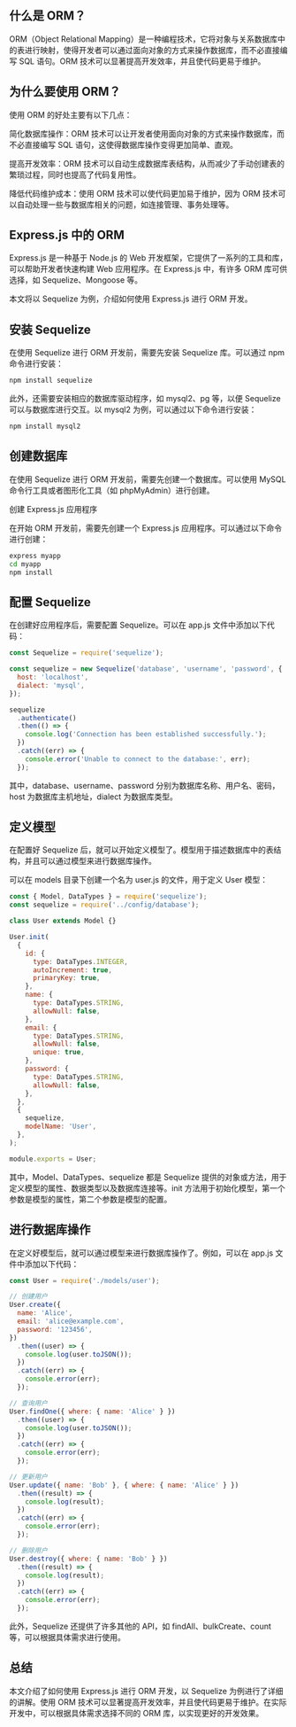 ## 什么是 ORM？

ORM（Object Relational Mapping）是一种编程技术，它将对象与关系数据库中的表进行映射，使得开发者可以通过面向对象的方式来操作数据库，而不必直接编写 SQL 语句。ORM 技术可以显著提高开发效率，并且使代码更易于维护。

## 为什么要使用 ORM？

使用 ORM 的好处主要有以下几点：

简化数据库操作：ORM 技术可以让开发者使用面向对象的方式来操作数据库，而不必直接编写 SQL 语句，这使得数据库操作变得更加简单、直观。

提高开发效率：ORM 技术可以自动生成数据库表结构，从而减少了手动创建表的繁琐过程，同时也提高了代码复用性。

降低代码维护成本：使用 ORM 技术可以使代码更加易于维护，因为 ORM 技术可以自动处理一些与数据库相关的问题，如连接管理、事务处理等。

## Express.js 中的 ORM

Express.js 是一种基于 Node.js 的 Web 开发框架，它提供了一系列的工具和库，可以帮助开发者快速构建 Web 应用程序。在 Express.js 中，有许多 ORM 库可供选择，如 Sequelize、Mongoose 等。

本文将以 Sequelize 为例，介绍如何使用 Express.js 进行 ORM 开发。

## 安装 Sequelize

在使用 Sequelize 进行 ORM 开发前，需要先安装 Sequelize 库。可以通过 npm 命令进行安装：

```bash
npm install sequelize
```

此外，还需要安装相应的数据库驱动程序，如 mysql2、pg 等，以便 Sequelize 可以与数据库进行交互。以 mysql2 为例，可以通过以下命令进行安装：

```bash
npm install mysql2
```

## 创建数据库

在使用 Sequelize 进行 ORM 开发前，需要先创建一个数据库。可以使用 MySQL 命令行工具或者图形化工具（如 phpMyAdmin）进行创建。

创建 Express.js 应用程序

在开始 ORM 开发前，需要先创建一个 Express.js 应用程序。可以通过以下命令进行创建：

```bash
express myapp
cd myapp
npm install
```

## 配置 Sequelize

在创建好应用程序后，需要配置 Sequelize。可以在 app.js 文件中添加以下代码：

```js
const Sequelize = require('sequelize');

const sequelize = new Sequelize('database', 'username', 'password', {
  host: 'localhost',
  dialect: 'mysql',
});

sequelize
  .authenticate()
  .then(() => {
    console.log('Connection has been established successfully.');
  })
  .catch((err) => {
    console.error('Unable to connect to the database:', err);
  });
```

其中，database、username、password 分别为数据库名称、用户名、密码，host 为数据库主机地址，dialect 为数据库类型。

## 定义模型

在配置好 Sequelize 后，就可以开始定义模型了。模型用于描述数据库中的表结构，并且可以通过模型来进行数据库操作。

可以在 models 目录下创建一个名为 user.js 的文件，用于定义 User 模型：

```js
const { Model, DataTypes } = require('sequelize');
const sequelize = require('../config/database');

class User extends Model {}

User.init(
  {
    id: {
      type: DataTypes.INTEGER,
      autoIncrement: true,
      primaryKey: true,
    },
    name: {
      type: DataTypes.STRING,
      allowNull: false,
    },
    email: {
      type: DataTypes.STRING,
      allowNull: false,
      unique: true,
    },
    password: {
      type: DataTypes.STRING,
      allowNull: false,
    },
  },
  {
    sequelize,
    modelName: 'User',
  },
);

module.exports = User;
```

其中，Model、DataTypes、sequelize 都是 Sequelize 提供的对象或方法，用于定义模型的属性、数据类型以及数据库连接等。init 方法用于初始化模型，第一个参数是模型的属性，第二个参数是模型的配置。

## 进行数据库操作

在定义好模型后，就可以通过模型来进行数据库操作了。例如，可以在 app.js 文件中添加以下代码：

```js
const User = require('./models/user');

// 创建用户
User.create({
  name: 'Alice',
  email: 'alice@example.com',
  password: '123456',
})
  .then((user) => {
    console.log(user.toJSON());
  })
  .catch((err) => {
    console.error(err);
  });

// 查询用户
User.findOne({ where: { name: 'Alice' } })
  .then((user) => {
    console.log(user.toJSON());
  })
  .catch((err) => {
    console.error(err);
  });

// 更新用户
User.update({ name: 'Bob' }, { where: { name: 'Alice' } })
  .then((result) => {
    console.log(result);
  })
  .catch((err) => {
    console.error(err);
  });

// 删除用户
User.destroy({ where: { name: 'Bob' } })
  .then((result) => {
    console.log(result);
  })
  .catch((err) => {
    console.error(err);
  });
```

此外，Sequelize 还提供了许多其他的 API，如 findAll、bulkCreate、count 等，可以根据具体需求进行使用。

## 总结

本文介绍了如何使用 Express.js 进行 ORM 开发，以 Sequelize 为例进行了详细的讲解。使用 ORM 技术可以显著提高开发效率，并且使代码更易于维护。在实际开发中，可以根据具体需求选择不同的 ORM 库，以实现更好的开发效果。
